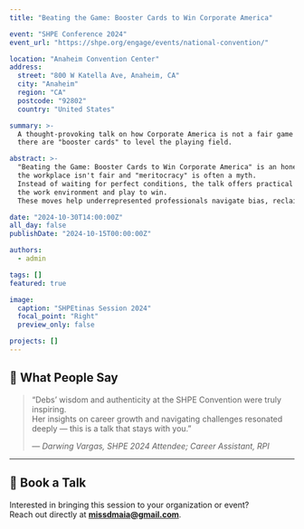 ```yaml
---
title: "Beating the Game: Booster Cards to Win Corporate America"

event: "SHPE Conference 2024"
event_url: "https://shpe.org/engage/events/national-convention/"

location: "Anaheim Convention Center"
address:
  street: "800 W Katella Ave, Anaheim, CA"
  city: "Anaheim"
  region: "CA"
  postcode: "92802"
  country: "United States"

summary: >-
  A thought-provoking talk on how Corporate America is not a fair game — but fear not,
  there are "booster cards" to level the playing field.

abstract: >-
  "Beating the Game: Booster Cards to Win Corporate America" is an honest talk:  
  the workplace isn't fair and "meritocracy" is often a myth.  
  Instead of waiting for perfect conditions, the talk offers practical advice to navigate
  the work environment and play to win.  
  These moves help underrepresented professionals navigate bias, reclaim agency, and advance with purpose.

date: "2024-10-30T14:00:00Z"
all_day: false
publishDate: "2024-10-15T00:00:00Z"

authors:
  - admin

tags: []
featured: true

image:
  caption: "SHPEtinas Session 2024"
  focal_point: "Right"
  preview_only: false

projects: []
---
```


## 💬 What People Say

> “Debs’ wisdom and authenticity at the SHPE Convention were truly inspiring.  
> Her insights on career growth and navigating challenges resonated deeply — this is a talk that stays with you.”  
>
> — *Darwing Vargas, SHPE 2024 Attendee; Career Assistant, RPI*


---

## 📩 Book a Talk

Interested in bringing this session to your organization or event?  
Reach out directly at [**missdmaia@gmail.com**](mailto:missdmaia@gmail.com).
